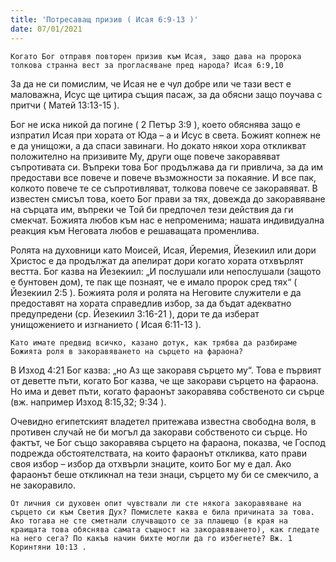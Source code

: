 ```yaml
---
title: 'Потресаващ призив ( Исая 6:9-13 )'
date: 07/01/2021
---
```


`Когато Бог отправя повторен призив към Исая, защо дава на пророка толкова странна вест за прогласяване пред народа? Исая 6:9,10`

За да не си помислим, че Исая не е чул добре или че тази вест е маловажна, Исус ще цитира същия пасаж, за да обясни защо поучава с притчи ( Матей 13:13-15 ).

Бог не иска никой да погине ( 2 Петър 3:9 ), което обяснява защо е изпратил Исая при хората от Юда – а и Исус в света. Божият копнеж не е да унищожи, а да спаси завинаги. Но докато някои хора откликват положително на призивите Му, други още повече закоравяват съпротивата си. Въпреки това Бог продължава да ги привлича, за да им предостави все повече и повече възможности за покаяние. И все пак, колкото повече те се съпротивляват, толкова повече се закоравяват. В известен смисъл това, което Бог прави за тях, довежда до закоравяване на сърцата им, въпреки че Той би предпочел тези действия да ги смекчат. Божията любов към нас е непроменима; нашата индивидуална реакция към Неговата любов е решаващата променлива.

Ролята на духовници като Моисей, Исая, Йеремия, Йезекиил или дори Христос е да продължат да апелират дори когато хората отхвърлят вестта. Бог казва на Йезекиил: „И послушали или непослушали (защото е бунтовен дом), те пак ще познаят, че е имало пророк сред тях“ ( Йезекиил 2:5 ). Божията роля и ролята на Неговите служители е да предоставят на хората справедлив избор, за да бъдат адекватно предупредени (ср. Йезекиил 3:16-21 ), дори те да изберат унищожението и изгнанието ( Исая 6:11-13 ).

`Като имате предвид всичко, казано дотук, как трябва да разбираме Божията роля в закоравяването на сърцето на фараона?`

В Изход 4:21 Бог казва: „но Аз ще закоравя сърцето му“. Това е първият от деветте пъти, когато Бог казва, че ще закорави сърцето на фараона. Но има и девет пъти, когато фараонът закоравява собственото си сърце (вж. например Изход 8:15,32; 9:34 ).

Очевидно египетският владетел притежава известна свободна воля, в противен случай не би могъл да закорави собственото си сърце. Но фактът, че Бог също закоравява сърцето на фараона, показва, че Господ подрежда обстоятелствата, на които фараонът откликва, като прави своя избор – избор да отхвърли знаците, които Бог му е дал. Ако фараонът беше откликнал на тези знаци, сърцето му би се смекчило, а не закоравило.

`От личния си духовен опит чувствали ли сте някога закоравяване на сърцето си към Светия Дух? Помислете каква е била причината за това. Ако тогава не сте сметнали случващото се за плашещо (в края на краищата това обяснява самата същност на закоравяването), как гледате на него сега? По какъв начин бихте могли да го избегнете? Вж. 1 Коринтяни 10:13 .`